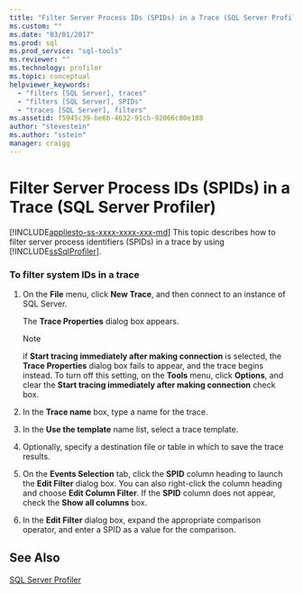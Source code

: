 ```yaml
---
title: "Filter Server Process IDs (SPIDs) in a Trace (SQL Server Profiler) | Microsoft Docs"
ms.custom: ""
ms.date: "03/01/2017"
ms.prod: sql
ms.prod_service: "sql-tools"
ms.reviewer: ""
ms.technology: profiler
ms.topic: conceptual
helpviewer_keywords: 
  - "filters [SQL Server], traces"
  - "filters [SQL Server], SPIDs"
  - "traces [SQL Server], filters"
ms.assetid: f5945c39-be6b-4632-91cb-92066c80e188
author: "stevestein"
ms.author: "sstein"
manager: craigg
---
```

# Filter Server Process IDs (SPIDs) in a Trace (SQL Server Profiler)
[!INCLUDE[appliesto-ss-xxxx-xxxx-xxx-md](../../includes/appliesto-ss-xxxx-xxxx-xxx-md.md)]
  This topic describes how to filter server process identifiers (SPIDs) in a trace by using [!INCLUDE[ssSqlProfiler](../../includes/sssqlprofiler-md.md)].  
  
### To filter system IDs in a trace  
  
1.  On the **File** menu, click **New Trace**, and then connect to an instance of SQL Server.  
  
     The **Trace Properties** dialog box appears.  
  
    > [!NOTE]  
    >  if **Start tracing immediately after making connection** is selected, the **Trace Properties** dialog box fails to appear, and the trace begins instead. To turn off this setting, on the **Tools** menu, click **Options**, and clear the **Start tracing immediately after making connection** check box.  
  
2.  In the **Trace name** box, type a name for the trace.  
  
3.  In the **Use the template** name list, select a trace template.  
  
4.  Optionally, specify a destination file or table in which to save the trace results.  
  
5.  On the **Events Selection** tab, click the **SPID** column heading to launch the **Edit Filter** dialog box. You can also right-click the column heading and choose **Edit Column Filter**. If the **SPID** column does not appear, check the **Show all columns** box.  
  
6.  In the **Edit Filter** dialog box, expand the appropriate comparison operator, and enter a SPID as a value for the comparison.  
  
## See Also  
 [SQL Server Profiler](../../tools/sql-server-profiler/sql-server-profiler.md)  
  
  
